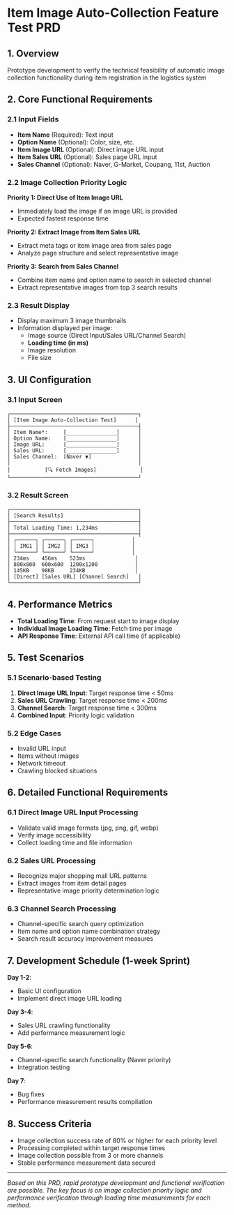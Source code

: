 # Item Image Auto-Collection Feature Test PRD

## 1. Overview
Prototype development to verify the technical feasibility of automatic image collection functionality during item registration in the logistics system

## 2. Core Functional Requirements

### 2.1 Input Fields
- **Item Name** (Required): Text input
- **Option Name** (Optional): Color, size, etc.
- **Item Image URL** (Optional): Direct image URL input
- **Item Sales URL** (Optional): Sales page URL input
- **Sales Channel** (Optional): Naver, G-Market, Coupang, 11st, Auction

### 2.2 Image Collection Priority Logic

**Priority 1: Direct Use of Item Image URL**
- Immediately load the image if an image URL is provided
- Expected fastest response time

**Priority 2: Extract Image from Item Sales URL**
- Extract meta tags or item image area from sales page
- Analyze page structure and select representative image

**Priority 3: Search from Sales Channel**
- Combine item name and option name to search in selected channel
- Extract representative images from top 3 search results

### 2.3 Result Display
- Display maximum 3 image thumbnails
- Information displayed per image:
  - Image source (Direct Input/Sales URL/Channel Search)
  - **Loading time (in ms)**
  - Image resolution
  - File size

## 3. UI Configuration

### 3.1 Input Screen
```
┌─────────────────────────────────────────┐
│ [Item Image Auto-Collection Test]      │
├─────────────────────────────────────────┤
│ Item Name*:     [________________]      │
│ Option Name:    [________________]      │
│ Image URL:      [________________]      │
│ Sales URL:      [________________]      │
│ Sales Channel:  [Naver ▼]               │
│                                         │
│           [🔍 Fetch Images]              │
└─────────────────────────────────────────┘
```

### 3.2 Result Screen
```
┌─────────────────────────────────────────┐
│ [Search Results]                        │
├─────────────────────────────────────────┤
│ Total Loading Time: 1,234ms             │
├─────────────────────────────────────────┤
│ ┌──────┐ ┌──────┐ ┌──────┐            │
│ │ IMG1 │ │ IMG2 │ │ IMG3 │            │
│ └──────┘ └──────┘ └──────┘            │
│ 234ms    456ms    523ms                │
│ 800x800  600x600  1200x1200            │
│ 145KB    98KB     234KB                │
│ [Direct] [Sales URL] [Channel Search]   │
└─────────────────────────────────────────┘
```

## 4. Performance Metrics
- **Total Loading Time**: From request start to image display
- **Individual Image Loading Time**: Fetch time per image
- **API Response Time**: External API call time (if applicable)

## 5. Test Scenarios

### 5.1 Scenario-based Testing
1. **Direct Image URL Input**: Target response time < 50ms
2. **Sales URL Crawling**: Target response time < 200ms
3. **Channel Search**: Target response time < 300ms
4. **Combined Input**: Priority logic validation

### 5.2 Edge Cases
- Invalid URL input
- Items without images
- Network timeout
- Crawling blocked situations

## 6. Detailed Functional Requirements

### 6.1 Direct Image URL Input Processing
- Validate valid image formats (jpg, png, gif, webp)
- Verify image accessibility
- Collect loading time and file information

### 6.2 Sales URL Processing
- Recognize major shopping mall URL patterns
- Extract images from item detail pages
- Representative image priority determination logic

### 6.3 Channel Search Processing
- Channel-specific search query optimization
- Item name and option name combination strategy
- Search result accuracy improvement measures

## 7. Development Schedule (1-week Sprint)

**Day 1-2**: 
- Basic UI configuration
- Implement direct image URL loading

**Day 3-4**: 
- Sales URL crawling functionality
- Add performance measurement logic

**Day 5-6**: 
- Channel-specific search functionality (Naver priority)
- Integration testing

**Day 7**: 
- Bug fixes
- Performance measurement results compilation

## 8. Success Criteria

- Image collection success rate of 80% or higher for each priority level
- Processing completed within target response times
- Image collection possible from 3 or more channels
- Stable performance measurement data secured

---

*Based on this PRD, rapid prototype development and functional verification are possible. The key focus is on image collection priority logic and performance verification through loading time measurements for each method.*